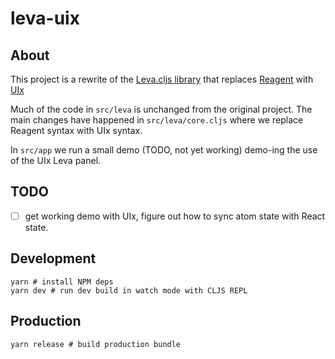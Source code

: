 # leva-uix

## About

This project is a rewrite of the [Leva.cljs library](https://github.com/mentat-collective/Leva.cljs) that replaces [Reagent](https://reagent-project.github.io/) with [UIx](https://pitch-io.github.io/uix/docs/)

Much of the code in `src/leva` is unchanged from the original project. The main changes have happened in `src/leva/core.cljs` where we replace Reagent syntax with UIx syntax.

In `src/app` we run a small demo (TODO, not yet working) demo-ing the use of the UIx Leva panel.

## TODO

- [ ] get working demo with UIx, figure out how to sync atom state with React state.

## Development

```shell
yarn # install NPM deps
yarn dev # run dev build in watch mode with CLJS REPL
```

## Production
```shell
yarn release # build production bundle
```
